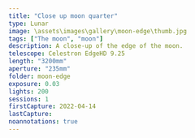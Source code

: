```yaml
---
title: "Close up moon quarter"
type: Lunar
image: \assets\images\gallery\moon-edge\thumb.jpg
tags: ["The moon", "moon"]
description: A close-up of the edge of the moon.
telescope: Celestron EdgeHD 9.25
length: "3200mm"
aperture: "235mm"
folder: moon-edge
exposure: 0.03
lights: 200
sessions: 1
firstCapture: 2022-04-14
lastCapture:
noannotations: true
---
```

